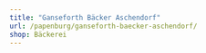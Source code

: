 ```yaml
---
title: "Ganseforth Bäcker Aschendorf"
url: /papenburg/ganseforth-baecker-aschendorf/
shop: Bäckerei
---
```

